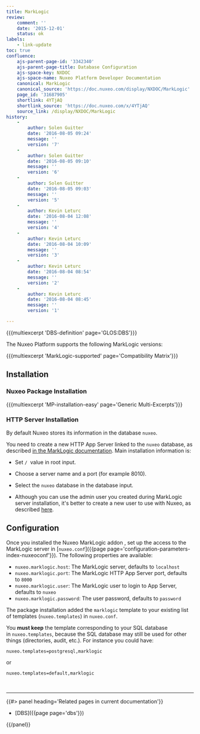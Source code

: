 ```yaml
---
title: MarkLogic
review:
    comment: ''
    date: '2015-12-01'
    status: ok
labels:
    - link-update
toc: true
confluence:
    ajs-parent-page-id: '3342340'
    ajs-parent-page-title: Database Configuration
    ajs-space-key: NXDOC
    ajs-space-name: Nuxeo Platform Developer Documentation
    canonical: MarkLogic
    canonical_source: 'https://doc.nuxeo.com/display/NXDOC/MarkLogic'
    page_id: '31687905'
    shortlink: 4YTjAQ
    shortlink_source: 'https://doc.nuxeo.com/x/4YTjAQ'
    source_link: /display/NXDOC/MarkLogic
history:
    - 
        author: Solen Guitter
        date: '2016-08-05 09:24'
        message: ''
        version: '7'
    - 
        author: Solen Guitter
        date: '2016-08-05 09:10'
        message: ''
        version: '6'
    - 
        author: Solen Guitter
        date: '2016-08-05 09:03'
        message: ''
        version: '5'
    - 
        author: Kevin Leturc
        date: '2016-08-04 12:08'
        message: ''
        version: '4'
    - 
        author: Kevin Leturc
        date: '2016-08-04 10:09'
        message: ''
        version: '3'
    - 
        author: Kevin Leturc
        date: '2016-08-04 08:54'
        message: ''
        version: '2'
    - 
        author: Kevin Leturc
        date: '2016-08-04 08:45'
        message: ''
        version: '1'

---
```

{{{multiexcerpt 'DBS-definition' page='GLOS:DBS'}}}

The Nuxeo Platform supports the following MarkLogic versions:

{{{multiexcerpt 'MarkLogic-supported' page='Compatibility Matrix'}}}

## Installation

### Nuxeo Package Installation

{{{multiexcerpt 'MP-installation-easy' page='Generic Multi-Excerpts'}}}

### HTTP Server Installation

By default Nuxeo stores its information in the database `nuxeo`.

You need to create a new HTTP App Server linked to the `nuxeo`&nbsp;database, as described [in the MarkLogic documentation](https://docs.marklogic.com/guide/admin/http). Main installation information is:

*   Set&nbsp;`/` &nbsp;value in root input.
*   Choose a server name and a port (for example 8010).
*   Select the `nuxeo` database in the database input.

*   Although you can use the admin user you created during MarkLogic server installation, it's better to create a new user to use with Nuxeo, as described [here](https://docs.marklogic.com/guide/admin/security).

## Configuration

Once you installed the Nuxeo MarkLogic addon , set up the access to the MarkLogic server in [`nuxeo.conf`]({{page page='configuration-parameters-index-nuxeoconf'}}). The following properties are available:

*   `nuxeo.marklogic.host`: The MarkLogic server, defaults to&nbsp;`localhost`
*   `nuxeo.marklogic.port`: The MarkLogic HTTP App Server port, defaults to&nbsp;`8000`
*   `nuxeo.marklogic.user`: The MarkLogic user to login to App Server, defaults to&nbsp;`nuxeo`
*   `nuxeo.marklogic.password`: The user password, defaults to `password`

The package installation added the&nbsp;`marklogic`&nbsp;template to your existing list of templates (`nuxeo.templates`) in&nbsp;`nuxeo.conf`.

You&nbsp;**must keep**&nbsp;the template corresponding to your SQL database in&nbsp;`nuxeo.templates`, because the SQL database may still be used for other things (directories, audit, etc.). For instance you could have:

```
nuxeo.templates=postgresql,marklogic
```

or

```
nuxeo.templates=default,marklogic
```

&nbsp;

* * *

<div class="row" data-equalizer data-equalize-on="medium"><div class="column medium-6">{{#> panel heading='Related pages in current documentation'}}

*   [DBS]({{page page='dbs'}})

{{/panel}}</div><div class="column medium-6">

&nbsp;

</div></div>